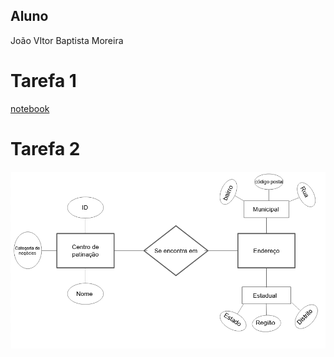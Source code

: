 ## **Aluno**
João VItor Baptista Moreira

# Tarefa 1
[notebook](lab01.ipynb)

# Tarefa 2
![](images/diagrama.png)
